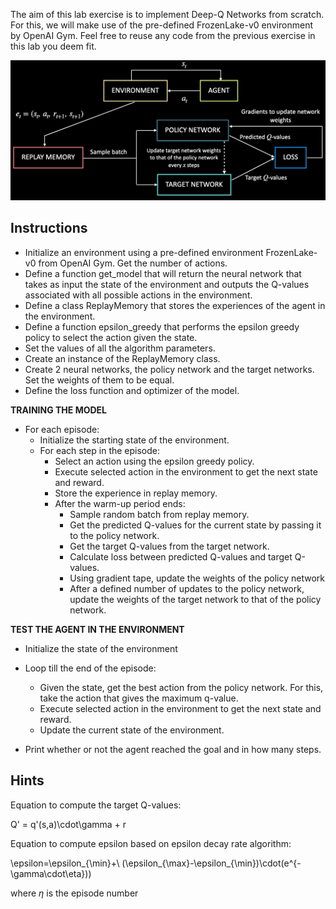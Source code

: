 The aim of this lab exercise is to implement Deep-Q Networks from scratch. For this, we will make use of the pre-defined FrozenLake-v0 environment by OpenAI Gym. Feel free to reuse any code from the previous exercise in this lab you deem fit.

![img](dqn_algo.png)



## **Instructions**

- Initialize an environment using a pre-defined environment FrozenLake-v0 from OpenAI Gym. Get the number of actions.
- Define a function get_model that will return the neural network that takes as input the state of the environment and outputs the Q-values associated with all possible actions in the environment.
- Define a class ReplayMemory that stores the experiences of the agent in the environment.
- Define a function epsilon_greedy that performs the epsilon greedy policy to select the action given the state.
- Set the values of all the algorithm parameters.
- Create an instance of the ReplayMemory class.
- Create 2 neural networks, the policy network and the target networks. Set the weights of them to be equal.
- Define the loss function and optimizer of the model.

**TRAINING THE MODEL**

- For each episode:
  - Initialize the starting state of the environment.
  - For each step in the episode:
    - Select an action using the epsilon greedy policy.
    - Execute selected action in the environment to get the next state and reward.
    - Store the experience in replay memory.
    - After the warm-up period ends:
      - Sample random batch from replay memory.
      - Get the predicted Q-values for the current state by passing it to the policy network.
      - Get the target Q-values from the target network.
      - Calculate loss between predicted Q-values and target Q-values.
      - Using gradient tape, update the weights of the policy network
      - After a defined number of updates to the policy network, update the weights of the target network to that of the policy network.

**TEST THE AGENT IN THE ENVIRONMENT**

- Initialize the state of the environment
- Loop till the end of the episode:
  - Given the state, get the best action from the policy network. For this, take the action that gives the maximum q-value.
  - Execute selected action in the environment to get the next state and reward.
  - Update the current state of the environment.

- Print whether or not the agent reached the goal and in how many steps.



## **Hints**

Equation to compute the target Q-values:

Q' = q'(s,a)\cdot\gamma + r



Equation to compute epsilon based on epsilon decay rate algorithm:

\epsilon=\epsilon_{\min}+\ (\epsilon_{\max}-\epsilon_{\min})\cdot(e^{-\gamma\cdot\eta}))

where $\eta$ is the episode number 